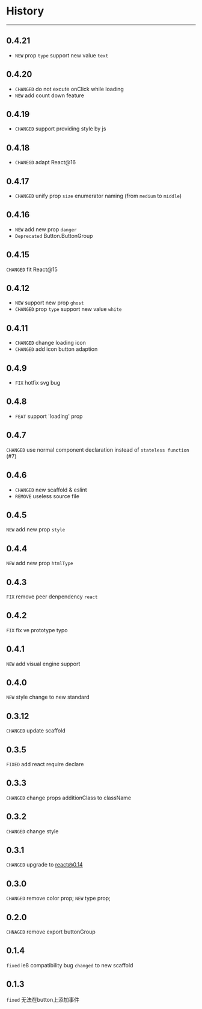# History
----
## 0.4.21
* `NEW` prop `type` support new value `text`

## 0.4.20

* `CHANGED` do not excute onClick while loading
* `NEW` add count down feature

## 0.4.19

* `CHANGED` support providing style by js

## 0.4.18

* `CHANEGD` adapt React@16

## 0.4.17

* `CHANGED` unify prop `size` enumerator naming (from `medium` to `middle`)

## 0.4.16

* `NEW` add new prop `danger`
* `Deprecated` Button.ButtonGroup

## 0.4.15

`CHANGED` fit React@15

## 0.4.12

* `NEW` support new prop `ghost`
* `CHANGED` prop `type` support new value `white`

## 0.4.11

* `CHANGED` change loading icon
* `CHANGED` add icon button adaption

## 0.4.9

* `FIX` hotfix svg bug

## 0.4.8

* `FEAT` support 'loading' prop

## 0.4.7

`CHANGED` use normal component declaration instead of `stateless function` (#7)

## 0.4.6
* `CHANGED` new scaffold & eslint
* `REMOVE` useless source file

## 0.4.5
`NEW` add new prop `style`

## 0.4.4
`NEW` add new prop `htmlType`

## 0.4.3
`FIX` remove peer denpendency `react`

## 0.4.2
`FIX` fix ve prototype typo

## 0.4.1
`NEW` add visual engine support

## 0.4.0
`NEW` style change to new standard

## 0.3.12
`CHANGED` update scaffold

## 0.3.5
`FIXED` add react require declare

## 0.3.3
`CHANGED` change props additionClass to className

## 0.3.2
`CHANGED` change style

## 0.3.1
`CHANGED` upgrade to react@0.14

## 0.3.0
`CHANGED` remove color prop;
`NEW` type prop;

## 0.2.0

`CHNAGED` remove export buttonGroup

## 0.1.4
`fixed` ie8 compatibility bug
`changed` to new scaffold

## 0.1.3
`fixed` 无法在button上添加事件
